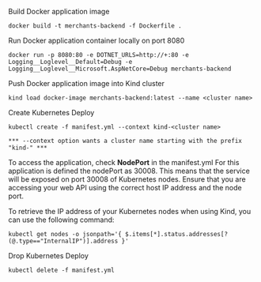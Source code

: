 
Build Docker application image

```
docker build -t merchants-backend -f Dockerfile .
```

Run Docker application container locally on port 8080

```
docker run -p 8080:80 -e DOTNET_URLS=http://+:80 -e Logging__Loglevel__Default=Debug -e Logging__Loglevel__Microsoft.AspNetCore=Debug merchants-backend
```

Push Docker application image into Kind cluster
```
kind load docker-image merchants-backend:latest --name <cluster name>
```


Create Kubernetes Deploy
```
kubectl create -f manifest.yml --context kind-<cluster name>

*** --context option wants a cluster name starting with the prefix "kind-" ***
```

To access the application, check <b>NodePort</b> in the manifest.yml
For this application is defined the nodePort as 30008. This means that the service will be exposed on port 30008 of Kubernetes nodes. 
Ensure that you are accessing your web API using the correct host IP address and the node port.

To retrieve the IP address of your Kubernetes nodes when using Kind, you can use the following command:
```
kubectl get nodes -o jsonpath='{ $.items[*].status.addresses[?(@.type=="InternalIP")].address }'
```

Drop Kubernetes Deploy
```
kubectl delete -f manifest.yml
```